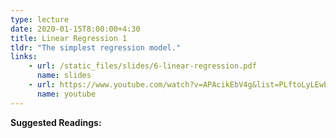 ```yaml
---
type: lecture
date: 2020-01-15T8:00:00+4:30
title: Linear Regression 1
tldr: "The simplest regression model."
links: 
    - url: /static_files/slides/6-linear-regression.pdf
      name: slides
    - url: https://www.youtube.com/watch?v=APAcikEbV4g&list=PLftoLyLEwECCQjh7OTmrteMveaomqpVF0&index=6
      name: youtube
---
```

**Suggested Readings:**
